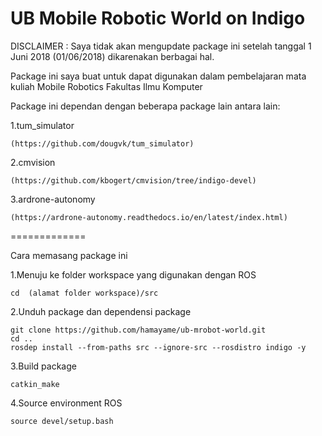 UB Mobile Robotic World on Indigo
=============
DISCLAIMER : Saya tidak akan mengupdate package ini setelah tanggal 1 Juni 2018 (01/06/2018) dikarenakan berbagai hal.

Package ini saya buat untuk dapat digunakan dalam pembelajaran mata kuliah Mobile Robotics Fakultas Ilmu Komputer

Package ini dependan dengan beberapa package lain antara lain:

1.tum_simulator 

    (https://github.com/dougvk/tum_simulator)

2.cmvision 

    (https://github.com/kbogert/cmvision/tree/indigo-devel)

3.ardrone-autonomy 

    (https://ardrone-autonomy.readthedocs.io/en/latest/index.html)
    
=============

Cara memasang package ini
    

1.Menuju ke folder workspace yang digunakan dengan ROS

    
    cd  (alamat folder workspace)/src
    

2.Unduh package dan dependensi package

    
    git clone https://github.com/hamayame/ub-mrobot-world.git
    cd ..
    rosdep install --from-paths src --ignore-src --rosdistro indigo -y
    

3.Build package

    
    catkin_make
    

4.Source environment ROS

    
    source devel/setup.bash
    
